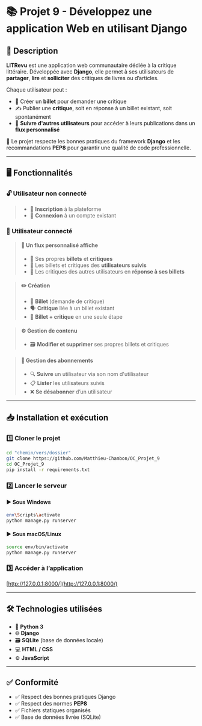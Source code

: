 # 📚 Projet 9 - Développez une application Web en utilisant Django

## 📝 Description

**LITRevu** est une application web communautaire dédiée à la critique littéraire. Développée avec **Django**, elle permet à ses utilisateurs de **partager**, **lire** et **solliciter** des critiques de livres ou d’articles.

Chaque utilisateur peut :

- 🧾 Créer un **billet** pour demander une critique
- ✍️ Publier une **critique**, soit en réponse à un billet existant, soit spontanément
- 👥 **Suivre d'autres utilisateurs** pour accéder à leurs publications dans un **flux personnalisé**

🔧 Le projet respecte les bonnes pratiques du framework **Django** et les recommandations **PEP8** pour garantir une qualité de code professionnelle.

---

## 🖥️ Fonctionnalités

### 🔓 Utilisateur non connecté

> - 📝 **Inscription** à la plateforme
> - 🔐 **Connexion** à un compte existant

### 🔐 Utilisateur connecté
 
> #### 📰 Un flux personnalisé affiche
> 
> - 🔁 Ses propres **billets** et **critiques**
> - 👤 Les billets et critiques des **utilisateurs suivis**
> - 💬 Les critiques des autres utilisateurs en **réponse à ses billets**

> #### ✏️ Création
>
> - 🧾 **Billet** (demande de critique)
> - 🗣️ **Critique** liée à un billet existant
> - 🚀 **Billet + critique** en une seule étape

> #### ⚙️ Gestion de contenu
> 
> - 🗃️ **Modifier et supprimer** ses propres billets et critiques

> #### 👥 Gestion des abonnements
> 
> - 🔍 **Suivre** un utilisateur via son nom d'utilisateur
> - 📋 **Lister** les utilisateurs suivis
> - ❌ **Se désabonner** d’un utilisateur

---

## 📥 Installation et exécution

### 1️⃣ Cloner le projet

```sh
cd "chemin/vers/dossier"
git clone https://github.com/Matthieu-Chambon/OC_Projet_9
cd OC_Projet_9
pip install -r requirements.txt
```

### 2️⃣ Lancer le serveur

#### ▶️ Sous Windows

```sh
env\Scripts\activate
python manage.py runserver
```

#### ▶️ Sous macOS/Linux

```sh
source env/bin/activate
python manage.py runserver
```

### 3️⃣ Accéder à l’application

[http://127.0.0.1:8000/](http://127.0.0.1:8000/)

---

## 🛠️ Technologies utilisées

* 🐍 **Python 3**
* 🌐 **Django**
* 🗃️ **SQLite** (base de données locale)
* 💻 **HTML / CSS**
* ⚙️ **JavaScript**

---

## ✅ Conformité

* ✅ Respect des bonnes pratiques Django
* ✅ Respect des normes **PEP8**
* ✅ Fichiers statiques organisés
* ✅ Base de données livrée (SQLite)

